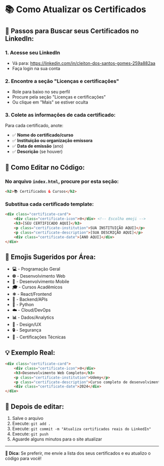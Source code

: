 # 📚 Como Atualizar os Certificados

## 🎯 Passos para Buscar seus Certificados no LinkedIn:

### 1. Acesse seu LinkedIn
- Vá para: https://linkedin.com/in/cleiton-dos-santos-gomes-259a882aa
- Faça login na sua conta

### 2. Encontre a seção "Licenças e certificações"
- Role para baixo no seu perfil
- Procure pela seção "Licenças e certificações"
- Ou clique em "Mais" se estiver oculta

### 3. Colete as informações de cada certificado:
Para cada certificado, anote:
- ✅ **Nome do certificado/curso**
- ✅ **Instituição ou organização emissora**
- ✅ **Data de emissão** (ano)
- ✅ **Descrição** (se houver)

## 🔧 Como Editar no Código:

### No arquivo `index.html`, procure por esta seção:
```html
<h2>📚 Certificados & Cursos</h2>
```

### Substitua cada certificado template:
```html
<div class="certificate-card">
    <div class="certificate-icon">🌐</div> <!-- Escolha emoji -->
    <h3>[SEU CERTIFICADO AQUI]</h3>
    <p class="certificate-institution">SUA INSTITUIÇÃO AQUI]</p>
    <p class="certificate-description">[SUA DESCRIÇÃO AQUI]</p>
    <div class="certificate-date">[ANO AQUI]</div>
</div>
```

## 🎨 Emojis Sugeridos por Área:

- **💻** - Programação Geral
- **🌐** - Desenvolvimento Web
- **📱** - Desenvolvimento Mobile
- **🎓** - Cursos Acadêmicos
- **⚛️** - React/Frontend
- **🔧** - Backend/APIs
- **🐍** - Python
- **☁️** - Cloud/DevOps
- **📊** - Dados/Analytics
- **🎨** - Design/UX
- **🔒** - Segurança
- **📜** - Certificações Técnicas

## 💡 Exemplo Real:
```html
<div class="certificate-card">
    <div class="certificate-icon">🌐</div>
    <h3>Desenvolvimento Web Completo</h3>
    <p class="certificate-institution">Udemy</p>
    <p class="certificate-description">Curso completo de desenvolvimento web com HTML, CSS, JavaScript, Node.js e React.</p>
    <div class="certificate-date">2024</div>
</div>
```

## 🚀 Depois de editar:
1. Salve o arquivo
2. Execute: `git add .`
3. Execute: `git commit -m "Atualiza certificados reais do LinkedIn"`
4. Execute: `git push`
5. Aguarde alguns minutos para o site atualizar

---

**💬 Dica:** Se preferir, me envie a lista dos seus certificados e eu atualizo o código para você!